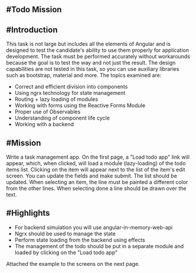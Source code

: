 #Todo Mission
---
#Introduction
---

This task is not large but includes all the elements of Angular and is designed to test the candidate's ability to use them properly for application development. The task must be performed accurately without workarounds because the goal is to test the way and not just the result. The design capabilities are not tested in this task, so you can use auxiliary libraries such as bootstrap, material and more.
The topics examined are:

+ Correct and efficient division into components
+ Using ngrx technology for state management
+ Routing + lazy loading of modules
+ Working with forms using the Reactive Forms Module
+ Proper use of Observables
+ Understanding of component life cycle
+ Working with a backend

#Mission
---

Write a task management app. On the first page, a "Load todo app" link will appear, which, when clicked, will load a module (lazy-loading) of the todo items list. Clicking on the item will appear next to the list of the item's edit screen. You can update the fields and make submit. The list should be updated. When selecting an item, the line must be painted a different color from the other lines. When selecting done a line should be drawn over the text.


#Highlights
---
+ For backend simulation you will use angular-in-memory-web-api
+ Ngrx should be used to manage the state
+ Perform state loading from the backend using effects
+ The management of the todo should be put in a separate module and loaded by clicking on the "Load todo app"

Attached the example to the screens on the next page.
